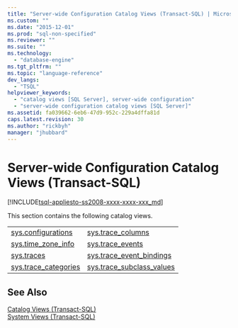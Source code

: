 ```yaml
---
title: "Server-wide Configuration Catalog Views (Transact-SQL) | Microsoft Docs"
ms.custom: ""
ms.date: "2015-12-01"
ms.prod: "sql-non-specified"
ms.reviewer: ""
ms.suite: ""
ms.technology: 
  - "database-engine"
ms.tgt_pltfrm: ""
ms.topic: "language-reference"
dev_langs: 
  - "TSQL"
helpviewer_keywords: 
  - "catalog views [SQL Server], server-wide configuration"
  - "server-wide configuration catalog views [SQL Server]"
ms.assetid: fa039662-6eb6-47d9-952c-229a4dffa81d
caps.latest.revision: 30
ms.author: "rickbyh"
manager: "jhubbard"
---
```

# Server-wide Configuration Catalog Views (Transact-SQL)
[!INCLUDE[tsql-appliesto-ss2008-xxxx-xxxx-xxx_md](../../../database-engine/configure/windows/includes/tsql-appliesto-ss2008-xxxx-xxxx-xxx-md.md)]

  This section contains the following catalog views.  
  
|||  
|-|-|  
|[sys.configurations](../../../relational-databases/reference/system-catalog-views/sys.configurations-transact-sql.md)|[sys.trace_columns](../../../relational-databases/reference/system-catalog-views/sys.trace-columns-transact-sql.md)|  
|[sys.time_zone_info](../../../relational-databases/reference/system-catalog-views/sys.time-zone-info-transact-sql.md)|[sys.trace_events](../../../relational-databases/reference/system-catalog-views/sys.trace-events-transact-sql.md)|  
|[sys.traces](../../../relational-databases/reference/system-catalog-views/sys.traces-transact-sql.md)|[sys.trace_event_bindings](../../../relational-databases/reference/system-catalog-views/sys.trace-event-bindings-transact-sql.md)|  
|[sys.trace_categories](../../../relational-databases/reference/system-catalog-views/sys.trace-categories-transact-sql.md)|[sys.trace_subclass_values](../../../relational-databases/reference/system-catalog-views/sys.trace-subclass-values-transact-sql.md)|  
  
## See Also  
 [Catalog Views &#40;Transact-SQL&#41;](../../../relational-databases/reference/system-catalog-views/catalog-views-transact-sql.md)   
 [System Views &#40;Transact-SQL&#41;](http://msdn.microsoft.com/library/35a6161d-7f43-4e00-bcd3-3091f2015e90)  
  
  